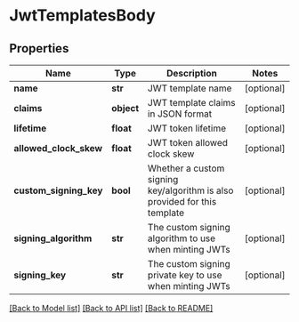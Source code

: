 # JwtTemplatesBody

## Properties
Name | Type | Description | Notes
------------ | ------------- | ------------- | -------------
**name** | **str** | JWT template name | [optional] 
**claims** | **object** | JWT template claims in JSON format | [optional] 
**lifetime** | **float** | JWT token lifetime | [optional] 
**allowed_clock_skew** | **float** | JWT token allowed clock skew | [optional] 
**custom_signing_key** | **bool** | Whether a custom signing key/algorithm is also provided for this template | [optional] 
**signing_algorithm** | **str** | The custom signing algorithm to use when minting JWTs | [optional] 
**signing_key** | **str** | The custom signing private key to use when minting JWTs | [optional] 

[[Back to Model list]](../README.md#documentation-for-models) [[Back to API list]](../README.md#documentation-for-api-endpoints) [[Back to README]](../README.md)

